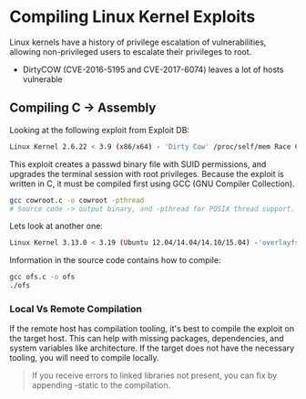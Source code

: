 # Compiling Linux Kernel Exploits

Linux kernels have a history of privilege escalation of vulnerabilities, allowing non-privileged users to escalate their privileges to root. 

* DirtyCOW (CVE-2016-5195 and CVE-2017-6074) leaves a lot of hosts vulnerable

## Compiling C -> Assembly

Looking at the following exploit from Exploit DB:
```bash 
Linux Kernel 2.6.22 < 3.9 (x86/x64) - 'Dirty Cow' /proc/self/mem Race Condition Privilege Escalation (SUID) - https://exploit-db.com/exploits/40616
```

This exploit creates a passwd binary file with SUID permissions, and upgrades the terminal session with root privileges.  Because the exploit is written in C, it must be compiled first using GCC (GNU Compiler Collection).

```bash 
gcc cowroot.c -o cowroot -pthread
# Source code -> output binary, and -pthread for POSIX thread support.
```

Lets look at another one:

```bash 
Linux Kernel 3.13.0 < 3.19 (Ubuntu 12.04/14.04/14.10/15.04) -'overlayfs' Privilege Escalation - https://exploit-db.com/exploits/37292
```

Information in the source code contains how to compile:

```bash
gcc ofs.c -o ofs
./ofs
```

 ### Local Vs Remote Compilation

If the remote host has compilation tooling, it's best to compile the exploit on the target host. This can help with missing packages, dependencies, and system variables like architecture. If the target does not have the necessary tooling, you will need to compile locally.

> If you receive errors to linked libraries not present, you can fix by appending -static to the compilation.

